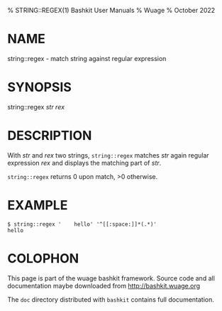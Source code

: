 % STRING::REGEX(1) Bashkit User Manuals
% Wuage
% October 2022

# NAME

string::regex - match string against regular expression

# SYNOPSIS

string::regex *str* *rex*

# DESCRIPTION

With *str* and *rex* two strings, `string::regex` matches *str*
again regular expression *rex* and displays the matching part of
*str*.

`string::regex` returns 0 upon match, >0 otherwise.

# EXAMPLE

    $ string::regex '    hello' '^[[:space:]]*(.*)'
    hello

# COLOPHON
This page is part of the wuage bashkit framework. Source code and all
documentation maybe downloaded from <http://bashkit.wuage.org>

The `doc` directory distributed with `bashkit` contains full documentation.
